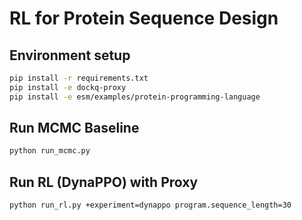 # RL for Protein Sequence Design 


## Environment setup

```sh
pip install -r requirements.txt
pip install -e dockq-proxy
pip install -e esm/examples/protein-programming-language
```


## Run MCMC Baseline

```sh
python run_mcmc.py
```


## Run RL (DynaPPO) with Proxy

```sh
python run_rl.py +experiment=dynappo program.sequence_length=30
```

